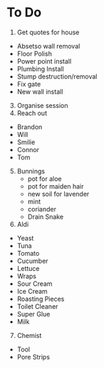 # To Do

1. Get quotes for house
  - Absetso wall removal
  - Floor Polish
  - Power point install
  - Plumbing Install
  - Stump destruction/removal
  - Fix gate
  - New wall install
3. Organise session
4. Reach out
  - Brandon
  - Will
  - Smilie
  - Connor
  - Tom
5. Bunnings
	- pot for aloe
	- pot for maiden hair
	- new soil for lavender
	- mint
	- coriander
	- Drain Snake
6. Aldi
  - Yeast
  - Tuna
  - Tomato
  - Cucumber
  - Lettuce
  - Wraps
  - Sour Cream
  - Ice Cream
  - Roasting Pieces
  - Toilet Cleaner
  - Super Glue
  - Milk
7. Chemist
  - Tool
  - Pore Strips